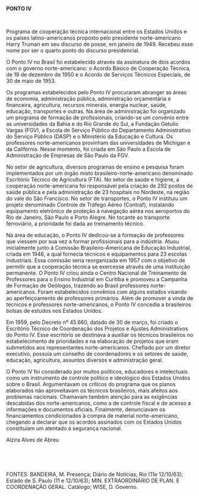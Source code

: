 **PONTO IV**

 

Programa de cooperação técnica internacional entre os Estados Unidos e
os países latino-americanos proposto pelo presidente norte-americano
Harry Truman em seu discurso de posse, em janeiro de 1949. Recebeu esse
nome por ser o quarto ponto do discurso presidencial.

O Ponto IV no Brasil foi estabelecido através da assinatura de dois
acordos com o governo norte-americano: o Acordo Básico de Cooperação
Técnica, de 19 de dezembro de 1950 e o Acordo de Serviços Técnicos
Especiais, de 30 de maio de 1953.

Os programas estabelecidos pelo Ponto IV procuraram abranger as áreas de
economia, administração pública, administração orçamentária e
financeira, agricultura, recursos minerais, energia nuclear, saúde,
educação, transportes e outras. Na área de administração foi organizado
um programa de formação de profissionais, criando-se um convênio entre
as universidades da Bahia e do Rio Grande do Sul, a Fundação Getulio
Vargas (FGV), a Escola de Serviço Público do Departamento Administrativo
do Serviço Público (DASP) e o Ministério da Educação e Cultura. Os
professores norte-americanos provinham das universidades de Michigan e
da Califórnia. Nesse momento, foi criada em São Paulo a Escola de
Administração de Empresas de São Paulo da FGV.

No setor de agricultura, diversos programas de ensino e pesquisa foram
implementados por um órgão misto brasileiro-norte-americano denominado
Escritório Técnico de Agricultura (FTA). No setor de saúde e higiene, a
cooperação norte-americana foi responsável pela criação de 292 postos de
saúde pública e pela administração de 23 hospitais no Nordeste, na
região do vale do São Francisco. No setor de transportes, o Ponto IV
instituiu um projeto denominado Controle de Tráfego Aéreo (Contraf),
instalando equipamento eletrônico de proteção à navegação aérea nos
aeroportos do Rio de Janeiro, São Paulo e Porto Alegre. No tocante ao
transporte ferroviário, a prioridade foi dada ao treinamento técnico.

Na área de educação, o Ponto IV dedicou-se à formação de professores que
viessem por sua vez a formar profissionais para a indústria. Atuou
inicialmente junto à Comissão Brasileiro-Americana de Educação
Industrial, criada em 1946, a qual fornecia técnicos e equipamentos para
23 escolas industriais. Essa comissão seria reorganizada em 1957 com o
objetivo de permitir que a cooperação técnica se exercesse através de
uma instituição permanente. O Ponto IV criou ainda o Centro Nacional de
Treinamento de Professores para o Ensino Industrial em Curitiba e
promoveu a Campanha de Formação de Geólogos, trazendo ao Brasil
professores norte-americanos. Foram estabelecidos convênios com alguns
estados visando ao aperfeiçoamento de professores primários. Além de
promover a vinda de técnicos e professores norte-americanos, o Ponto IV
concedia a brasileiros bolsas de estudos nos Estados Unidos.

Em 1959, pelo Decreto nº 45.660, datado de 30 de março, foi criado o
Escritório Técnico de Coordenação dos Projetos e Ajustes Administrativos
do Ponto IV. Esse escritório se destinava a auxiliar os técnicos
brasileiros no estabelecimento de prioridades e na elaboração de
projetos que eram submetidos aos representantes norte-americanos.
Chefiado por um diretor executivo, possuía um conselho de coordenadores
e os setores de saúde, educação, agricultura, assuntos diversos e
administração geral.

O Ponto IV foi considerado por muitos políticos, educadores e
intelectuais como um instrumento de controle político e ideológico dos
Estados Unidos sobre o Brasil. Argumentavam os críticos do programa que
os planos elaborados não aproveitavam os técnicos brasileiros, mais
afeitos aos problemas nacionais. Chamavam também atenção para as
exigências descabidas dos norte-americanos, como a de controle fiscal e
de acesso a informações e documentos oficiais. Finalmente, denunciavam
os financiamentos condicionados à compra de material norte-americano,
chegando a declarar que os acordos assinados com os Estados Unidos
constituíam um atentado à segurança nacional.

Alzira Alves de Abreu

 

 

FONTES: BANDEIRA, M. Presença; Diário de Notícias, Rio (11e 12/10/63);
Estado de S. Paulo (11 e 12/10/63); MIN. EXTRAORDINÁRIO DE PLAN. E
COORDENAÇÃO GERAL. Catálogo; WISE, D. Governo.

 
